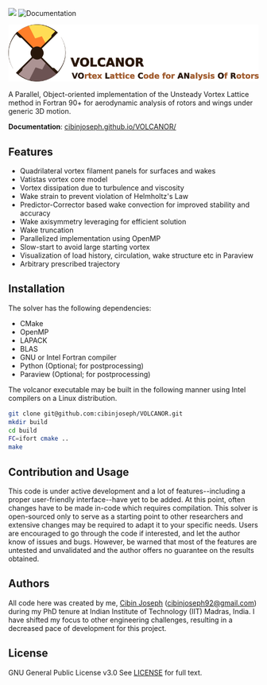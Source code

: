 [![](https://img.shields.io/badge/status-under%20development-green.svg)]() ![Documentation](https://github.com/cibinjoseph/VOLCANOR/actions/workflows/docs.yaml/badge.svg)

![VOLCANOR](media/VOLCANOR-logo.png)

A Parallel, Object-oriented implementation of the Unsteady Vortex Lattice method in Fortran 90+ for aerodynamic analysis of rotors and wings under generic 3D motion.

**Documentation**: [cibinjoseph.github.io/VOLCANOR/](https://cibinjoseph.github.io/VOLCANOR/)

## Features
- Quadrilateral vortex filament panels for surfaces and wakes
- Vatistas vortex core model
- Vortex dissipation due to turbulence and viscosity
- Wake strain to prevent violation of Helmholtz's Law
- Predictor-Corrector based wake convection for improved stability and accuracy
- Wake axisymmetry leveraging for efficient solution
- Wake truncation
- Parallelized implementation using OpenMP
- Slow-start to avoid large starting vortex
- Visualization of load history, circulation, wake structure etc in Paraview
- Arbitrary prescribed trajectory

## Installation
The solver has the following dependencies:
- CMake
- OpenMP
- LAPACK
- BLAS
- GNU or Intel Fortran compiler
- Python (Optional; for postprocessing)
- Paraview (Optional; for postprocessing)

The volcanor executable may be built in the following manner using Intel compilers on a Linux distribution.
```bash
git clone git@github.com:cibinjoseph/VOLCANOR.git
mkdir build
cd build
FC=ifort cmake ..
make
```

## Contribution and Usage
This code is under active development and a lot of features--including a proper user-friendly interface--have yet to be added. At this point, often changes have to be made in-code which requires compilation. This solver is open-sourced only to serve as a starting point to other researchers and extensive changes may be required to adapt it to your specific needs. Users are encouraged to go through the code if interested, and let the author know of issues and bugs. However, be warned that most of the features are untested and unvalidated and the author offers no guarantee on the results obtained.

## Authors
All code here was created by me, [Cibin Joseph](https://github.com/cibinjoseph) (cibinjoseph92@gmail.com) during my PhD tenure at Indian Institute of Technology (IIT) Madras, India. I have shifted my focus to other engineering challenges, resulting in a decreased pace of development for this project.

## License
GNU General Public License v3.0
See [LICENSE](LICENSE) for full text.
